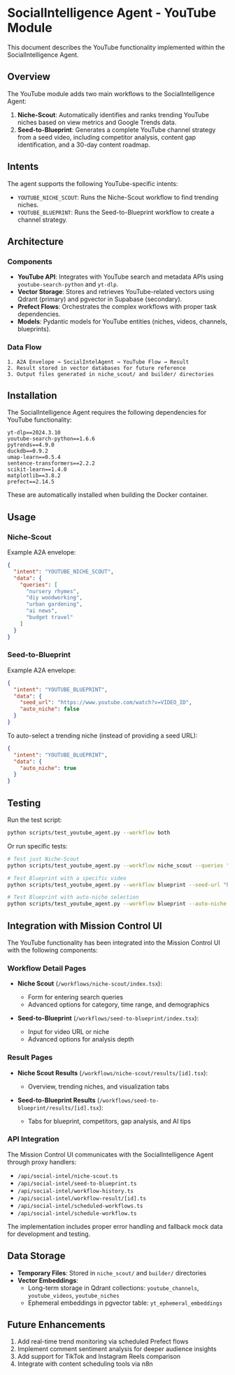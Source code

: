 # SocialIntelligence Agent - YouTube Module

This document describes the YouTube functionality implemented within the SocialIntelligence Agent.

## Overview

The YouTube module adds two main workflows to the SocialIntelligence Agent:

1. **Niche-Scout**: Automatically identifies and ranks trending YouTube niches based on view metrics and Google Trends data.
2. **Seed-to-Blueprint**: Generates a complete YouTube channel strategy from a seed video, including competitor analysis, content gap identification, and a 30-day content roadmap.

## Intents

The agent supports the following YouTube-specific intents:

- `YOUTUBE_NICHE_SCOUT`: Runs the Niche-Scout workflow to find trending niches.
- `YOUTUBE_BLUEPRINT`: Runs the Seed-to-Blueprint workflow to create a channel strategy.

## Architecture

### Components

- **YouTube API**: Integrates with YouTube search and metadata APIs using `youtube-search-python` and `yt-dlp`.
- **Vector Storage**: Stores and retrieves YouTube-related vectors using Qdrant (primary) and pgvector in Supabase (secondary).
- **Prefect Flows**: Orchestrates the complex workflows with proper task dependencies.
- **Models**: Pydantic models for YouTube entities (niches, videos, channels, blueprints).

### Data Flow

```
1. A2A Envelope → SocialIntelAgent → YouTube Flow → Result
2. Result stored in vector databases for future reference
3. Output files generated in niche_scout/ and builder/ directories
```

## Installation

The SocialIntelligence Agent requires the following dependencies for YouTube functionality:

```
yt-dlp==2024.3.10
youtube-search-python==1.6.6
pytrends==4.9.0
duckdb==0.9.2
umap-learn==0.5.4
sentence-transformers==2.2.2
scikit-learn==1.4.0
matplotlib==3.8.2
prefect==2.14.5
```

These are automatically installed when building the Docker container.

## Usage

### Niche-Scout

Example A2A envelope:

```json
{
  "intent": "YOUTUBE_NICHE_SCOUT",
  "data": {
    "queries": [
      "nursery rhymes",
      "diy woodworking",
      "urban gardening",
      "ai news",
      "budget travel"
    ]
  }
}
```

### Seed-to-Blueprint

Example A2A envelope:

```json
{
  "intent": "YOUTUBE_BLUEPRINT",
  "data": {
    "seed_url": "https://www.youtube.com/watch?v=VIDEO_ID",
    "auto_niche": false
  }
}
```

To auto-select a trending niche (instead of providing a seed URL):

```json
{
  "intent": "YOUTUBE_BLUEPRINT",
  "data": {
    "auto_niche": true
  }
}
```

## Testing

Run the test script:

```bash
python scripts/test_youtube_agent.py --workflow both
```

Or run specific tests:

```bash
# Test just Niche-Scout
python scripts/test_youtube_agent.py --workflow niche_scout --queries "cooking tips" "home automation"

# Test Blueprint with a specific video
python scripts/test_youtube_agent.py --workflow blueprint --seed-url "https://www.youtube.com/watch?v=VIDEO_ID"

# Test Blueprint with auto-niche selection
python scripts/test_youtube_agent.py --workflow blueprint --auto-niche
```

## Integration with Mission Control UI

The YouTube functionality has been integrated into the Mission Control UI with the following components:

### Workflow Detail Pages

- **Niche Scout** (`/workflows/niche-scout/index.tsx`):
  - Form for entering search queries
  - Advanced options for category, time range, and demographics

- **Seed-to-Blueprint** (`/workflows/seed-to-blueprint/index.tsx`):
  - Input for video URL or niche
  - Advanced options for analysis depth

### Result Pages

- **Niche Scout Results** (`/workflows/niche-scout/results/[id].tsx`):
  - Overview, trending niches, and visualization tabs

- **Seed-to-Blueprint Results** (`/workflows/seed-to-blueprint/results/[id].tsx`):
  - Tabs for blueprint, competitors, gap analysis, and AI tips

### API Integration

The Mission Control UI communicates with the SocialIntelligence Agent through proxy handlers:

- `/api/social-intel/niche-scout.ts`
- `/api/social-intel/seed-to-blueprint.ts`
- `/api/social-intel/workflow-history.ts`
- `/api/social-intel/workflow-result/[id].ts`
- `/api/social-intel/scheduled-workflows.ts`
- `/api/social-intel/schedule-workflow.ts`

The implementation includes proper error handling and fallback mock data for development and testing.

## Data Storage

- **Temporary Files**: Stored in `niche_scout/` and `builder/` directories
- **Vector Embeddings**:
  - Long-term storage in Qdrant collections: `youtube_channels`, `youtube_videos`, `youtube_niches`
  - Ephemeral embeddings in pgvector table: `yt_ephemeral_embeddings`

## Future Enhancements

1. Add real-time trend monitoring via scheduled Prefect flows
2. Implement comment sentiment analysis for deeper audience insights
3. Add support for TikTok and Instagram Reels comparison
4. Integrate with content scheduling tools via n8n
